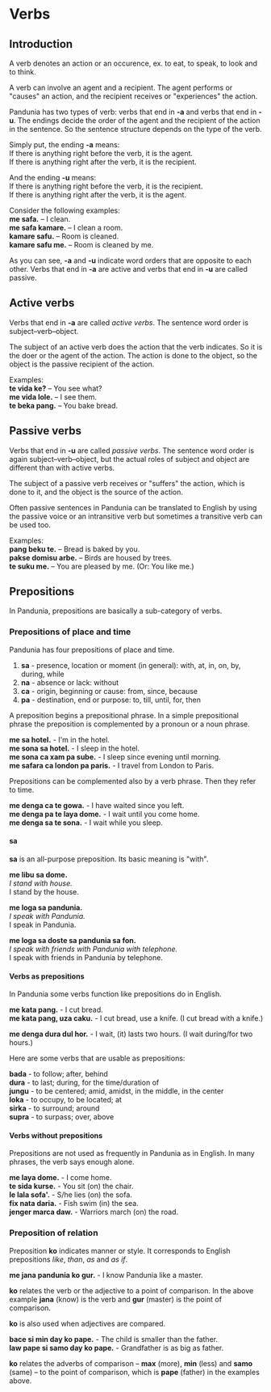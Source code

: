 # Verbs

## Introduction

A verb denotes an action or an occurence, ex. to eat, to speak, to look and to think.

A verb can involve an agent and a recipient.
The agent performs or "causes" an action,
and the recipient receives or "experiences" the action.

Pandunia has two types of verb:
verbs that end in **-a** and verbs that end in **-u**.
The endings decide the order of the agent and the recipient of the action in the sentence.
So the sentence structure depends on the type of the verb.

Simply put, the ending **-a** means:  
If there is anything right before the verb, it is the agent.  
If there is anything right after the verb, it is the recipient.

And the ending **-u** means:  
If there is anything right before the verb, it is the recipient.  
If there is anything right after the verb, it is the agent.

Consider the following examples:  
**me safa.**
– I clean.  
**me safa kamare.**
– I clean a room.  
**kamare safu.**
– Room is cleaned.  
**kamare safu me.**
– Room is cleaned by me.

As you can see, **-a** and **-u** indicate word orders that are opposite to each other.
Verbs that end in **-a** are active
and verbs that end in **-u** are called passive.

## Active verbs

Verbs that end in **-a** are called _active verbs_.
The sentence word order is subject–verb–object.

The subject of an active verb does the action that the verb indicates.
So it is the doer or the agent of the action.
The action is done to the object,
so the object is the passive recipient of the action.

Examples:  
**te vida ke?**
– You see what?  
**me vida lole.**
– I see them.  
**te beka pang.**
– You bake bread.  

## Passive verbs

Verbs that end in **-u** are called _passive verbs_.
The sentence word order is again subject–verb–object,
but the actual roles of subject and object are different than with active verbs.

The subject of a passive verb receives or "suffers" the action, which is done to it,
and the object is the source of the action.

Often passive sentences in Pandunia can be translated to English
by using the passive voice or an intransitive verb
but sometimes a transitive verb can be used too.

Examples:  
**pang beku te.**
– Bread is baked by you.  
**pakse domisu arbe.**
– Birds are housed by trees.  
**te suku me.**
– You are pleased by me. (Or: You like me.)


## Prepositions

In Pandunia, prepositions are basically a sub-category of verbs.

### Prepositions of place and time

Pandunia has four prepositions of place and time.

1. **sa** - presence, location or moment (in general): with, at, in,
   on, by, during, while
2. **na** - absence or lack: without
3. **ca** - origin, beginning or cause: from, since, because
4. **pa** - destination, end or purpose: to, till, until, for, then

A preposition begins a prepositional phrase. In a simple prepositional phrase
the preposition is complemented by a pronoun or a noun phrase.

**me sa hotel.** - I'm in the hotel.  
**me sona sa hotel.** - I sleep in the hotel.  
**me sona ca xam pa sube.** - I sleep since evening until morning.  
**me safara ca london pa paris.** - I travel from London to Paris.  

Prepositions can be complemented also by a verb phrase. Then they
refer to time.

**me denga ca te gowa.** - I have waited since you left.  
**me denga pa te laya dome.** - I wait until you come home.  
**me denga sa te sona.** - I wait while you sleep.  

#### sa

**sa** is an all-purpose preposition. Its basic meaning is "with".
 
**me libu sa dome.**  
_I stand with house._  
I stand by the house.
 
**me loga sa pandunia.**  
_I speak with Pandunia._  
I speak in Pandunia.
 
**me loga sa doste sa pandunia sa fon.**  
_I speak with friends with Pandunia with telephone._  
I speak with friends in Pandunia by telephone.

#### Verbs as prepositions

In Pandunia some verbs function like prepositions do in English.

**me kata pang.** - I cut bread.  
**me kata pang, uza caku.** - I cut bread, use a knife. (I cut bread with a knife.)  

**me denga dura dul hor.** - I wait, (it) lasts two hours. (I wait during/for two hours.)

Here are some verbs that are usable as prepositions:

**bada** - to follow; after, behind  
**dura** - to last; during, for the time/duration of  
**jungu** - to be centered; amid, amidst, in the middle, in the center  
**loka** - to occupy, to be located; at  
**sirka** - to surround; around  
**supra** - to surpass; over, above  

#### Verbs without prepositions

Prepositions are not used as frequently in Pandunia as in English. In
many phrases, the verb says enough alone.

**me laya dome.** - I come home.  
**te sida kurse.** - You sit (on) the chair.  
**le lala sofa'.** - S/he lies (on) the sofa.  
**fix nata daria.** - Fish swim (in) the sea.  
**jenger marca daw.** - Warriors march (on) the road.  

### Preposition of relation

Preposition **ko** indicates manner or style. It corresponds to
English prepositions _like_, _than_, _as_ and _as if_.

**me jana pandunia ko gur.** - I know Pandunia like a master.

**ko** relates the verb or the adjective to a point of comparison. In
the above example **jana** (know) is the verb and **gur** (master) is
the point of comparison.

**ko** is also used when adjectives are compared.

**bace si min day ko pape.** - The child is smaller than the father.  
**law pape si samo day ko pape.** - Grandfather is as big as father.

**ko** relates the adverbs of comparison – **max** (more), **min**
(less) and **samo** (same) – to the point of comparison, which is
**pape** (father) in the examples above.

